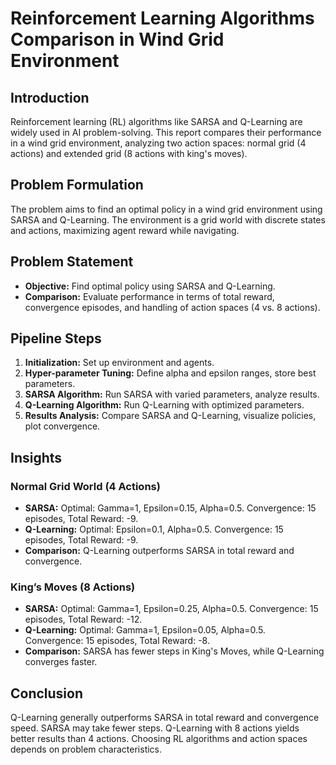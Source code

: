 # Reinforcement Learning Algorithms Comparison in Wind Grid Environment

## Introduction
Reinforcement learning (RL) algorithms like SARSA and Q-Learning are widely used in AI problem-solving. This report compares their performance in a wind grid environment, analyzing two action spaces: normal grid (4 actions) and extended grid (8 actions with king's moves).

## Problem Formulation
The problem aims to find an optimal policy in a wind grid environment using SARSA and Q-Learning. The environment is a grid world with discrete states and actions, maximizing agent reward while navigating.

## Problem Statement
- **Objective:** Find optimal policy using SARSA and Q-Learning.
- **Comparison:** Evaluate performance in terms of total reward, convergence episodes, and handling of action spaces (4 vs. 8 actions).

## Pipeline Steps
1. **Initialization:** Set up environment and agents.
2. **Hyper-parameter Tuning:** Define alpha and epsilon ranges, store best parameters.
3. **SARSA Algorithm:** Run SARSA with varied parameters, analyze results.
4. **Q-Learning Algorithm:** Run Q-Learning with optimized parameters.
5. **Results Analysis:** Compare SARSA and Q-Learning, visualize policies, plot convergence.

## Insights
### Normal Grid World (4 Actions)
- **SARSA:** Optimal: Gamma=1, Epsilon=0.15, Alpha=0.5. Convergence: 15 episodes, Total Reward: -9.
- **Q-Learning:** Optimal: Epsilon=0.1, Alpha=0.5. Convergence: 15 episodes, Total Reward: -9.
- **Comparison:** Q-Learning outperforms SARSA in total reward and convergence.

### King’s Moves (8 Actions)
- **SARSA:** Optimal: Gamma=1, Epsilon=0.25, Alpha=0.5. Convergence: 15 episodes, Total Reward: -12.
- **Q-Learning:** Optimal: Gamma=1, Epsilon=0.05, Alpha=0.5. Convergence: 15 episodes, Total Reward: -8.
- **Comparison:** SARSA has fewer steps in King's Moves, while Q-Learning converges faster.

## Conclusion
Q-Learning generally outperforms SARSA in total reward and convergence speed. SARSA may take fewer steps. Q-Learning with 8 actions yields better results than 4 actions. Choosing RL algorithms and action spaces depends on problem characteristics.

